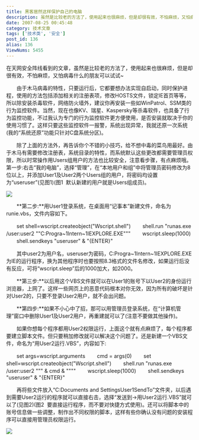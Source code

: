 ```yaml
---
title: 黑客居然这样保护自己的电脑
description: 虽然是比较老的方法了，使用起来也很麻烦，但是却很有效，不怕麻烦，又怕病毒什么的朋友可以试试~　　由于木马病毒的特性，只要运行后，它都要想办法实现自启动，同时保护进程，使用的方法包括添加相关的注册表项，修改HOSTS文件，锁定IE首页等等，所以除安装杀毒软件，网络防火墙外，建议你再安装一些如WinPatrol、SSM类的行为监控软件。当然，现在也像KV、瑞星、Kaspersky等杀毒软件，也具备了行为监控功能，不过我认为专门的行为监控软件更方便使用，是否安装就取决于你的使用习惯了。这样只要这些监控软件一报警，系统出现异常，我就还原一次系统(我的“系统还原”功能只针对C盘系统分区)。
date: 2007-08-25 00:45:48
category: 技术文章
tags: ['技术类', '安全']
post_id: 136
alias: 136
ViewNums: 5455
---
```


在天网安全阵线看到的文章，虽然是比较老的方法了，使用起来也很麻烦，但是却很有效，不怕麻烦，又怕病毒什么的朋友可以试试~

　　由于木马病毒的特性，只要运行后，它都要想办法实现自启动，同时保护进程，使用的方法包括添加相关的注册表项，修改HOSTS文件，锁定IE首页等等，所以除安装杀毒软件，网络防火墙外，建议你再安装一些如WinPatrol、SSM类的行为监控软件。当然，现在也像KV、瑞星、Kaspersky等杀毒软件，也具备了行为监控功能，不过我认为专门的行为监控软件更方便使用，是否安装就取决于你的使用习惯了。这样只要这些监控软件一报警，系统出现异常，我就还原一次系统(我的&ldquo;系统还原&rdquo;功能只针对C盘系统分区)。

　　除了上面的方法外，再告诉你个不错的小技巧，给不想中毒的菜鸟用最好。由于木马有需要修改注册表，系统目录的特性，而系统默认这些更改都需要管理员权限，所以时常操作用Users组用户的方法也比较安全，注意看步骤，有点麻烦哦。
第一步:右击&ldquo;我的电脑&rdquo;，选择&ldquo;管理&rdquo;，在&ldquo;本地用户和组&rdquo;中将管理员密码修改为8位以上，并添加User1及User2两个Users组的用户，将密码均设置为&ldquo;useruser&rdquo;(见图1)(图1  默认新建的用户就是Users组成员)。

[![](http://pfw.sky.net.cn/upimg/allimg/070823/1403460.jpg)](http://pfw.sky.net.cn/upimg/allimg/070823/1403460.jpg)

　　**第二步:**用User1登录系统，在桌面用&ldquo;记事本&rdquo;新建文件，命名为runie.vbs，文件内容如下。

　　set shell=wscript.createobject("Wscript.shell")
　　shell.run "runas.exe /user:user2 ""C:Progra~1Intern~1IEXPLORE.EXE"""
　　wscript.sleep(1000)
　　shell.sendkeys "useruser" & "{ENTER}"

　　其中user2为用户名，useruser为密码，C:Progra~1Intern~1IEXPLORE.EXE为IE的运行程序，换为其他程序时也要按照8.3格式的文件名修改，如果运行后没有反应，可将&ldquo;wscript.sleep&rdquo;后的1000加大，如2000。

　　**第三步:**以后用这个VBS文件就可以在User1的账号下以User2的身份运行浏览器，上网了。这样一些网页上的恶意代码根本对你无效，因为所有的破坏是针对User2的，只要不登录User2用户，就不会出问题。

　　**第四步:**如果不小心中了招，那可以用管理员登录系统，在&ldquo;计算机管理&rdquo;窗口中删除User1及User2用户，再重建就可以了(注意不要做其他操作)。

　　如果你想每个程序都用User2权限运行，上面这个就有点麻烦了，每个程序都要建立脚本文件。但只要稍加修改就可以解决这个问题了。还是新建一个VBS文件，命名为&ldquo;用User2运行.VBS&rdquo;，内容如下:

　　set args=wscript.arguments
　　cmd = args(0)
　　set shell=wscript.createobject("Wscript.shell")
　　shell.run "runas.exe /user:user2 """ & cmd & """"
　　wscript.sleep(1000)
　　shell.sendkeys "useruser" & "{ENTER}"

　　再将些文件放入&ldquo;C:Documents and SettingsUser1SendTo&rdquo;文件夹，以后遇到需要User2运行的程序就可以直接右击，选择&ldquo;发送到&rarr;用User2运行.VBS&rdquo;就可以了(见图2)(图2  要直接运行程序，而不要对快捷方式使用)。还可以将脚本中的账号信息做一些调整，制作出不同权限的脚本，这样有些你确认没有问题的安装程序可以直接用管理员权限运行。

[![](http://pfw.sky.net.cn/upimg/allimg/070823/1403461.jpg)](http://pfw.sky.net.cn/upimg/allimg/070823/1403461.jpg)

